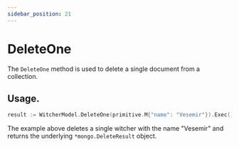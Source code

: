 ```yaml
---
sidebar_position: 21
---
```


# DeleteOne

The `DeleteOne` method is used to delete a single document from a collection.

## Usage.

```go
result := WitcherModel.DeleteOne(primitive.M{"name": "Vesemir"}).Exec().(*mongo.DeleteResult)
```

The example above deletes a single witcher with the name "Vesemir" and returns the underlying `*mongo.DeleteResult` object.